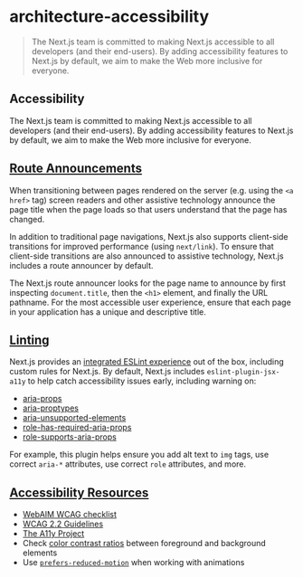 # architecture-accessibility

> The Next.js team is committed to making Next.js accessible to all developers (and their end-users). By adding accessibility features to Next.js by default, we aim to make the Web more inclusive for everyone.



## Accessibility

The Next.js team is committed to making Next.js accessible to all developers (and their end-users). By adding accessibility features to Next.js by default, we aim to make the Web more inclusive for everyone.

## [Route Announcements](#route-announcements)

When transitioning between pages rendered on the server (e.g. using the `<a href>` tag) screen readers and other assistive technology announce the page title when the page loads so that users understand that the page has changed.

In addition to traditional page navigations, Next.js also supports client-side transitions for improved performance (using `next/link`). To ensure that client-side transitions are also announced to assistive technology, Next.js includes a route announcer by default.

The Next.js route announcer looks for the page name to announce by first inspecting `document.title`, then the `<h1>` element, and finally the URL pathname. For the most accessible user experience, ensure that each page in your application has a unique and descriptive title.

## [Linting](#linting)

Next.js provides an [integrated ESLint experience](/docs/pages/api-reference/config/eslint) out of the box, including custom rules for Next.js. By default, Next.js includes `eslint-plugin-jsx-a11y` to help catch accessibility issues early, including warning on:

*   [aria-props](https://github.com/jsx-eslint/eslint-plugin-jsx-a11y/blob/HEAD/docs/rules/aria-props.md?rgh-link-date=2021-06-04T02%3A10%3A36Z)
*   [aria-proptypes](https://github.com/jsx-eslint/eslint-plugin-jsx-a11y/blob/HEAD/docs/rules/aria-proptypes.md?rgh-link-date=2021-06-04T02%3A10%3A36Z)
*   [aria-unsupported-elements](https://github.com/jsx-eslint/eslint-plugin-jsx-a11y/blob/HEAD/docs/rules/aria-unsupported-elements.md?rgh-link-date=2021-06-04T02%3A10%3A36Z)
*   [role-has-required-aria-props](https://github.com/jsx-eslint/eslint-plugin-jsx-a11y/blob/HEAD/docs/rules/role-has-required-aria-props.md?rgh-link-date=2021-06-04T02%3A10%3A36Z)
*   [role-supports-aria-props](https://github.com/jsx-eslint/eslint-plugin-jsx-a11y/blob/HEAD/docs/rules/role-supports-aria-props.md?rgh-link-date=2021-06-04T02%3A10%3A36Z)

For example, this plugin helps ensure you add alt text to `img` tags, use correct `aria-*` attributes, use correct `role` attributes, and more.

## [Accessibility Resources](#accessibility-resources)

*   [WebAIM WCAG checklist](https://webaim.org/standards/wcag/checklist)
*   [WCAG 2.2 Guidelines](https://www.w3.org/TR/WCAG22/)
*   [The A11y Project](https://www.a11yproject.com/)
*   Check [color contrast ratios](https://developer.mozilla.org/docs/Web/Accessibility/Understanding_WCAG/Perceivable/Color_contrast) between foreground and background elements
*   Use [`prefers-reduced-motion`](https://web.dev/prefers-reduced-motion/) when working with animations
